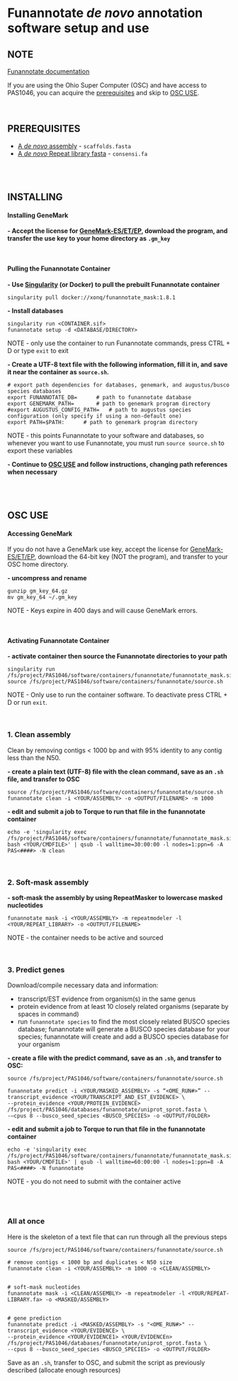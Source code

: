 # Funannotate *de novo* annotation software setup and use

## NOTE 
[Funannotate documentation](https://funannotate.readthedocs.io/en/latest/install.html)

If you are using the Ohio Super Computer (OSC) and have access to PAS1046, you can acquire the [prerequisites](https://gitlab.com/xonq/tutorials/-/blob/master/funannotate.md#prerequisites) and skip to [OSC USE](https://gitlab.com/xonq/tutorials/-/blob/master/funannotate.md#osc-use).

<br />

## PREREQUISITES
- [A *de novo* assembly](https://gitlab.com/xonq/tutorials/-/blob/master/assembly.md) - `scaffolds.fasta`
- [A *de novo* Repeat library fasta](https://gitlab.com/xonq/tutorials/-/blob/master/repeatmodeler.md) - `consensi.fa`

<br /><br />

## INSTALLING
#### Installing GeneMark

**- Accept the license for [GeneMark-ES/ET/EP](https://topaz.gatech.edu/GeneMark/license_download.cgi), download the program, and transfer the use key to your home directory as `.gm_key`**

<br />

#### Pulling the Funannotate Container
 
**- Use [Singularity](https://gitlab.com/xonq/tutorials/-/blog/master/containers.md) (or Docker) to pull the prebuilt Funannotate container**
```
singularity pull docker://xonq/funannotate_mask:1.8.1
```

**- Install databases**
```
singularity run <CONTAINER.sif>
funannotate setup -d <DATABASE/DIRECTORY>
```
NOTE - only use the container to run Funannotate commands, press CTRL + D or type `exit` to exit

**- Create a UTF-8 text file with the following information, fill it in, and save it near the container as `source.sh`.**
```
# export path dependencies for databases, genemark, and augustus/busco species databases
export FUNANNOTATE_DB=		# path to funannotate database
export GENEMARK_PATH=		# path to genemark program directory
#export AUGUSTUS_CONFIG_PATH=	# path to augustus species configuration (only specify if using a non-default one)
export PATH=$PATH:		# path to genemark program directory
```
NOTE - this points Funannotate to your software and databases, so whenever you want to use Funannotate, you must run `source source.sh` to export these variables

**- Continue to [OSC USE](https://gitlab.com/xonq/tutorials/-/blob/master/funannotate.md#osc-use) and follow instructions, changing path references when necessary**

<br /><br />

## OSC USE
#### Accessing GeneMark
If you do not have a GeneMark use key, accept the license for [GeneMark-ES/ET/EP](http://topaz.gatech.edu/GeneMark/license_download.cgi), download the 64-bit key (NOT the program), and transfer to your OSC home directory. 

**- uncompress and rename**
```
gunzip gm_key_64.gz
mv gm_key_64 ~/.gm_key
```

NOTE - Keys expire in 400 days and will cause GeneMark errors.

<br />

#### Activating Funannotate Container

**- activate container then source the Funannotate directories to your path**
```
singularity run /fs/project/PAS1046/software/containers/funannotate/funannotate_mask.sif
source /fs/project/PAS1046/software/containers/funannotate/source.sh
```

NOTE - Only use to run the container software. To deactivate press CTRL + D or run `exit`.

<br />

### 1. Clean assembly
Clean by removing contigs < 1000 bp and with 95% identity to any contig less than the N50.

**- create a plain text (UTF-8) file with the clean command, save as an `.sh` file, and transfer to OSC**
```
source /fs/project/PAS1046/software/containers/funannotate/source.sh
funannotate clean -i <YOUR/ASSEMBLY> -o <OUTPUT/FILENAME> -m 1000
```

**- edit and submit a job to Torque to run that file in the funannotate container**
```
echo -e 'singularity exec /fs/project/PAS1046/software/containers/funannotate/funannotate_mask.sif bash <YOUR/CMDFILE>' | qsub -l walltime=30:00:00 -l nodes=1:ppn=6 -A PAS<####> -N clean
```

<br />

### 2. Soft-mask assembly 

**- soft-mask the assembly by using RepeatMasker to lowercase masked nucleotides**
```
funannotate mask -i <YOUR/ASSEMBLY> -m repeatmodeler -l <YOUR/REPEAT_LIBRARY> -o <OUTPUT/FILENAME>
```
NOTE - the container needs to be active and sourced

<br />

### 3. Predict genes
Download/compile necessary data and information:
- transcript/EST evidence from organism(s) in the same genus
- protein evidence from at least 10 closely related organisms (separate by spaces in command)
- run `funannotate species` to find the most closely related BUSCO species database; funannotate will generate a BUSCO species database for your species; funannotate will create and add a BUSCO species database for your organism

**- create a file with the predict command, save as an `.sh`, and transfer to OSC:**
```
source /fs/project/PAS1046/software/containers/funannotate/source.sh

funannotate predict -i <YOUR/MASKED_ASSEMBLY> -s “<OME_RUN#>” --transcript_evidence <YOUR/TRANSCRIPT_AND_EST_EVIDENCE> \
--protein_evidence <YOUR/PROTEIN_EVIDENCE> /fs/project/PAS1046/databases/funannotate/uniprot_sprot.fasta \
-–cpus 8 --busco_seed_species <BUSCO_SPECIES> -o <OUTPUT/FOLDER>
```

**- edit and submit a job to Torque to run that file in the funannotate container**
```
echo -e 'singularity exec /fs/project/PAS1046/software/containers/funannotate/funannotate_mask.sif bash <YOUR/CMDFILE>' | qsub -l walltime=60:00:00 -l nodes=1:ppn=8 -A PAS<####> -N funannotate
```
NOTE - you do not need to submit with the container active

<br /><br />

### All at once
Here is the skeleton of a text file that can run through all the previous steps
```
source /fs/project/PAS1046/software/containers/funannotate/source.sh

# remove contigs < 1000 bp and duplicates < N50 size
funannotate clean -i <YOUR/ASSEMBLY> -m 1000 -o <CLEAN/ASSEMBLY>


# soft-mask nucleotides
funannotate mask -i <CLEAN/ASSEMBLY> -m repeatmodeler -l <YOUR/REPEAT-LIBRARY.fa> -o <MASKED/ASSEMBLY>


# gene prediction
funannotate predict -i <MASKED/ASSEMBLY> -s "<OME_RUN#>" --transcript_evidence <YOUR/EVIDENCE> \
--protein_evidence <YOUR/EVIDENCE1> <YOUR/EVIDENCEn> /fs/project/PAS1046/databases/funannotate/uniprot_sprot.fasta \
--cpus 8 --busco_seed_species <BUSCO_SPECIES> -o <OUTPUT/FOLDER>
```

Save as an `.sh`, transfer to OSC, and submit the script as previously described (allocate enough resources)
